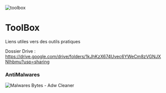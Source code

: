 ![toolbox](https://i.ibb.co/zbhzVJ7/pngwing-com.png)

# ToolBox
Liens utiles vers des outils pratiques



Dossier Drive :
https://drive.google.com/drive/folders/1kJhKzX674Uvec6YWeCm8zVGNJXNIhbmu?usp=sharing 


### AntiMalwares
![Malwares Bytes - Adw Cleaner](https://www.malwarebytes.com/mwb-download/thankyou)


